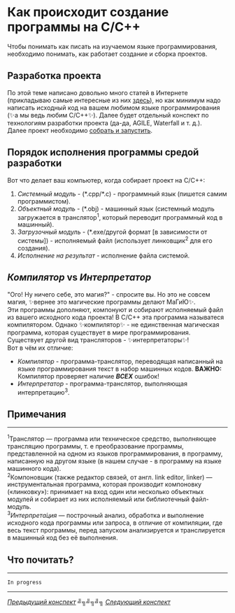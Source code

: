 # Как происходит создание программы на C/C++

Чтобы понимать как писать на изучаемом языке программирования, необходимо понимать, как работает создание и сборка проектов.

## Разработка проекта

По этой теме написано довольно много статей в Интернете (прикладываю самые интересные из них [здесь](#что-почитать)), но как минимум надо написать исходный код на вашем любимом языке программирования (:sparkles:а мы ведь любим C/C++:sparkles:). Далее будет отдельный конспект по технологиям разработки проекта (да-да, AGILE, Waterfall и т. д.).<br>
Далее проект необходимо [собрать и запустить](#порядок-исполнения-программы-средой-разработки).

## Порядок исполнения программы средой разработки

Вот что делает ваш компьютер, когда собирает проект на C/C++:

1. _Системный модуль_ - (\*.cpp/\*.c) - программный язык (пишется самим программистом).
2. _Объектный модуль_ - (\*.obj) - машинный язык (системный модуль загружается в транслятор<sup>1</sup>, который переводит программный код в машинный).
3. _Загрузочный модуль_ - (\*.exe/другой формат [в зависимости от системы]) - исполняемый файл (использует линковщик<sup>2</sup> для его создания).
4. _Исполнение на результат_ - исполнение файла системой.

## <i>Компилятор</i> vs <i>Интерпретатор</i>

"Ого! Ну ничего себе, это магия?" - спросите вы. Но это не совсем магия, :sparkles:вернее это магические программы делают МаГиЮ:sparkles:.<br>
Эти программы дополняют, компонуют и собирают исполняемый файл из вашего исходного кода проекта! В C/C++ эта программа называтеся компилятором. Однако :sparkles:компилятор:sparkles: - не единственная магическая программа, которая существует в мире программирования. Существует другой вид трансляторов - :sparkles:интерпретаторы:sparkles:!<br>
Вот в чём их отличие:

- <i>Компилятор</i> - программа-транслятор, переводящая написанный на языке программирования текст в набор машинных кодов. **ВАЖНО:** Компилятор проверяет наличие **_ВСЕХ_** ошибок!
- <i>Интерпретатор</i> - программа-транслятор, выполняющая интерпретацию<sup>3</sup>.

## Примечания

---

<sup>1</sup>Транслятор — программа или техническое средство, выполняющее трансляцию программы, т. е преобразование программы, представленной на одном из языков программирования, в программу, написанную на другом языке (в нашем случае - в программу на языке машинного кода).<br>
<sup>2</sup>Компоновщик (также редактор связей, от англ. link editor, linker) — инструментальная программа, которая производит компоновку («линковку»): принимает на вход один или несколько объектных модулей и собирает из них исполняемый или библиотечный файл-модуль.<br>
<sup>3</sup><i>Интерпрета́ция</i> — построчный анализ, обработка и выполнение исходного кода программы или запроса, в отличие от компиляции, где весь текст программы, перед запуском анализируется и транслируется в машинный код без её выполнения.<br>

## Что почитать?

---

`In progress`

---

[<u>_Предыдущий конспект_</u>](/summaries/summary1.md) ╝╗╝╗╝╗ [<u>_Следующий конспект_</u>](/summaries/summary3.md)
